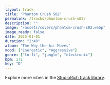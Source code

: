 ```yaml
---
layout: track
title: "Phantom Crush S02"
permalink: /tracks/phantom-crush-s02/
description: ""
image: "/assets/covers/phantom-crush-s02.webp"
image_ready: false
date: 2025-01-01
duration: "2:40"
album: "The Way the Air Moves"
mood: ["Energetic", "Aggressive"]
genre: ["lo-fi", "jungle", "electronic"]
bpm: 172
key: "D"
---
```


Explore more vibes in the [StudioRich track library](/tracks/).
